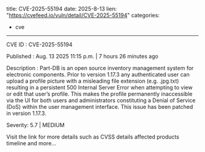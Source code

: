  
title: CVE-2025-55194
date: 2025-8-13
lien: "https://cvefeed.io/vuln/detail/CVE-2025-55194"
categories:
  - cve
---

CVE ID : CVE-2025-55194

Published :  Aug. 13
2025
11:15 p.m. | 7 hours
26 minutes ago

Description : Part-DB is an open source inventory management system for electronic components. Prior to version 1.17.3
any authenticated user can upload a profile picture with a misleading file extension (e.g.
.jpg.txt)
resulting in a persistent 500 Internal Server Error when attempting to view or edit that user’s profile. This makes the profile permanently inaccessible via the UI for both users and administrators
constituting a Denial of Service (DoS) within the user management interface. This issue has been patched in version 1.17.3.

Severity: 5.7 | MEDIUM

Visit the link for more details
such as CVSS details
affected products
timeline
and more...
